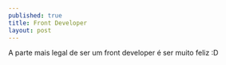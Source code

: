 ```yaml
---
published: true
title: Front Developer 
layout: post
---
```

A parte mais legal de ser um front developer é ser muito feliz :D 